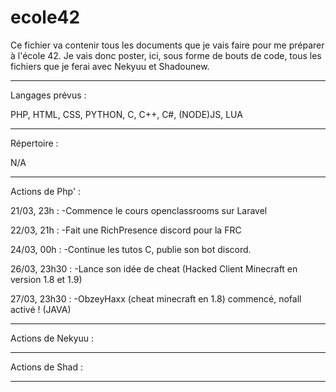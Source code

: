 # ecole42

Ce fichier va contenir tous les documents que je vais faire pour me préparer à l'école 42. Je vais donc poster, ici, sous forme de bouts de code, tous les fichiers que je 
ferai avec Nekyuu et Shadounew.

------------------------------------------------------------------------


Langages prévus : 

PHP, HTML, CSS, PYTHON, C, C++, C#, (NODE)JS, LUA


------------------------------------------------------------------------

Répertoire :

N/A

------------------------------------------------------------------------

Actions de Php' : 

21/03, 23h : 
-Commence le cours openclassrooms sur Laravel

22/03, 21h : 
-Fait une RichPresence discord pour la FRC

24/03, 00h : 
-Continue les tutos C, publie son bot discord.

26/03, 23h30 : 
-Lance son idée de cheat (Hacked Client Minecraft en version 1.8 et 1.9)

27/03, 23h30 : 
-ObzeyHaxx (cheat minecraft en 1.8) commencé, nofall activé ! (JAVA)

------------------------------------------------------------------------

Actions de Nekyuu : 

------------------------------------------------------------------------

Actions de Shad : 

------------------------------------------------------------------------
